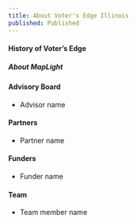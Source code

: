 ```yaml
---
title: About Voter's Edge Illinois
published: Published
---
```


#### History of Voter’s Edge

##### About MapLight



#### Advisory Board

* Advisor name

#### Partners

* Partner name

#### Funders

* Funder name


#### Team

* Team member name

